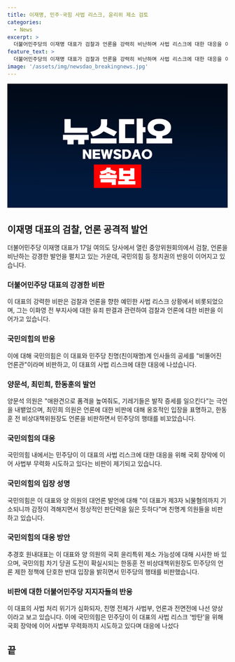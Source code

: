 ```yaml
---
title: 이재명, 민주·국힘 사법 리스크, 윤리위 제소 검토
categories:
  - News
excerpt: >
  더불어민주당의 이재명 대표가 검찰과 언론을 강력히 비난하며 사법 리스크에 대한 대응을 이끌고 있는 가운데, 국민의힘은 이를 비판하고 대응에 나섰다. 이 대표와 양 의원의 언론 비판에 대해 국민의힘은 정상적인 판단력을 잃은 것으로 지적하며, 국회 윤리특위 제소 가능성을 시사했다. 또한, 한동훈 전 비상대책위원장은 민주당의 언론재갈법 추진을 비판하며 단호한 반대를 했다. 이로 인해 양측의 갈등이 가열되고 있는 상황이다.
feature_text: >
  더불어민주당의 이재명 대표가 검찰과 언론을 강력히 비난하며 사법 리스크에 대한 대응을 이끌고 있는 가운데, 국민의힘은 이를 비판하고 대응에 나섰다. 이 대표와 양 의원의 언론 비판에 대해 국민의힘은 정상적인 판단력을 잃은 것으로 지적하며, 국회 윤리특위 제소 가능성을 시사했다. 또한, 한동훈 전 비상대책위원장은 민주당의 언론재갈법 추진을 비판하며 단호한 반대를 했다. 이로 인해 양측의 갈등이 가열되고 있는 상황이다.
image: '/assets/img/newsdao_breakingnews.jpg'
---
```


<p><img src="/assets/img/newsdao_breakingnews.jpg" alt="koreaapp 속보" /></p>

<h2 data-ke-size="size26">이재명 대표의 검찰, 언론 공격적 발언</h2>

<p data-ke-size="size16">더불어민주당 이재명 대표가 17일 여의도 당사에서 열린 중앙위원회의에서 검찰, 언론을 비난하는 강경한 발언을 펼치고 있는 가운데, 국민의힘 등 정치권의 반응이 이어지고 있습니다.</p>

<h3>더불어민주당 대표의 강경한 비판</h3>

<p data-ke-size="size16">이 대표의 강력한 비판은 검찰과 언론을 향한 예민한 사법 리스크 상황에서 비롯되었으며, 그는 이화영 전 부지사에 대한 유죄 판결과 관련하여 검찰과 언론에 대한 비판을 이어가고 있습니다.</p>

<h3>국민의힘의 반응</h3>

<p data-ke-size="size16">이에 대해 국민의힘은 이 대표와 민주당 친명(친이재명)계 인사들의 공세를 "비뚤어진 언론관"이라며 비판하고, 이 대표의 사법 리스크에 대한 대응에 나섰습니다.</p>

<h3>양문석, 최민희, 한동훈의 발언</h3>

<p data-ke-size="size16">양문석 의원은 "애완견으로 품격을 높여줘도, 기레기들은 발작 증세를 일으킨다"는 극언을 내뱉었으며, 최민희 의원은 언론에 대한 비판에 대해 옹호적인 입장을 표명하고, 한동훈 전 비상대책위원장도 언론을 비판하면서 민주당의 행태를 비꼬았습니다.</p>

<h3>국민의힘의 대응</h3>

<p data-ke-size="size16">국민의힘 내에서는 민주당이 이 대표의 사법 리스크에 대한 대응을 위해 국회 장악에 이어 사법부 무력화 시도하고 있다는 비판이 제기되고 있습니다.</p>

<h3>국민의힘의 입장 성명</h3>

<p data-ke-size="size16">국민의힘은 이 대표와 양 의원의 대언론 발언에 대해 "이 대표가 제3자 뇌물혐의까지 기소되니까 감정이 격해지면서 정상적인 판단력을 잃은 듯하다"며 친명계 의원들을 비판하고 있습니다.</p>

<h3>국민의힘의 대응 방안</h3>

<p data-ke-size="size16">추경호 원내대표는 이 대표와 양 의원의 국회 윤리특위 제소 가능성에 대해 시사한 바 있으며, 국민의힘 차기 당권 도전이 확실시되는 한동훈 전 비상대책위원장도 민주당의 언론 제한 정책에 단호한 반대 입장을 밝히면서 민주당의 행태를 비판했습니다.</p>

<h3>비판에 대한 더불어민주당 지지자들의 반응</h3>

<p data-ke-size="size16">이 대표의 사법 처리 위기가 심화되자, 친명 전체가 사법부, 언론과 전면전에 나선 양상이라고 보고 있습니다. 이에 국민의힘은 민주당이 이 대표의 사법 리스크 '방탄'을 위해 국회 장악에 이어 사법부 무력화까지 시도하고 있다며 대응에 나섰다</p>

<h2 data-ke-size="size26">끝</h2>

